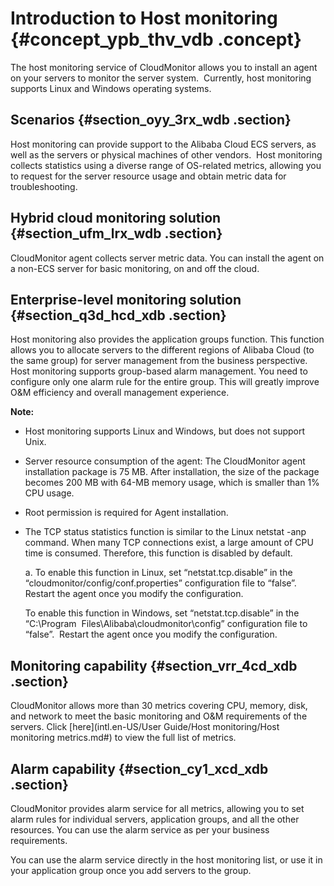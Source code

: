# Introduction to Host monitoring {#concept_ypb_thv_vdb .concept}

The host monitoring service of CloudMonitor allows you to install an agent on your servers to monitor the server system.  Currently, host monitoring supports Linux and Windows operating systems.

## Scenarios {#section_oyy_3rx_wdb .section}

Host monitoring can provide support to the Alibaba Cloud ECS servers, as well as the servers or physical machines of other vendors.  Host monitoring collects statistics using a diverse range of OS-related metrics, allowing you to request for the server resource usage and obtain metric data for troubleshooting.

## Hybrid cloud monitoring solution {#section_ufm_lrx_wdb .section}

CloudMonitor agent collects server metric data. You can install the agent on a non-ECS server for basic monitoring, on and off the cloud.

## Enterprise-level monitoring solution {#section_q3d_hcd_xdb .section}

Host monitoring also provides the application groups function. This function allows you to allocate servers to the different regions of Alibaba Cloud \(to the same group\) for server management from the business perspective.  Host monitoring supports group-based alarm management. You need to configure only one alarm rule for the entire group. This will greatly improve O&M efficiency and overall management experience.

**Note:** 

-   Host monitoring supports Linux and Windows, but does not support Unix.

-   Server resource consumption of the agent: The CloudMonitor agent installation package is 75 MB. After installation, the size of the package becomes 200 MB with 64-MB memory usage, which is smaller than 1% CPU usage.

-   Root permission is required for Agent installation.

-   The TCP status statistics function is similar to the Linux netstat -anp command. When many TCP connections exist, a large amount of CPU time is consumed. Therefore, this function is disabled by default.

    a. To enable this function in Linux, set “netstat.tcp.disable” in the “cloudmonitor/config/conf.properties” configuration file to “false”.  Restart the agent once you modify the configuration.

    To enable this function in Windows, set “netstat.tcp.disable” in the “C:\\Program  Files\\Alibaba\\cloudmonitor\\config” configuration file to “false”.  Restart the agent once you modify the configuration.


## Monitoring capability {#section_vrr_4cd_xdb .section}

CloudMonitor allows more than 30 metrics covering CPU, memory, disk, and network to meet the basic monitoring and O&M requirements of the servers. Click [here](intl.en-US/User Guide/Host monitoring/Host monitoring metrics.md#) to view the full list of metrics.

## Alarm capability {#section_cy1_xcd_xdb .section}

CloudMonitor provides alarm service for all metrics, allowing you to set alarm rules for individual servers, application groups, and all the other resources. You can use the alarm service as per your business requirements.

You can use the alarm service directly in the host monitoring list, or use it in your application group once you add servers to the group.

